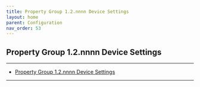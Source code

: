```yaml
---
title: Property Group 1.2.nnnn Device Settings
layout: home
parent: Configuration
nav_order: 53
---
```


## Property Group 1.2.nnnn Device Settings

---

- [Property Group 1.2.nnnn Device Settings](#property-group-12nnnn-device-settings)

---


#